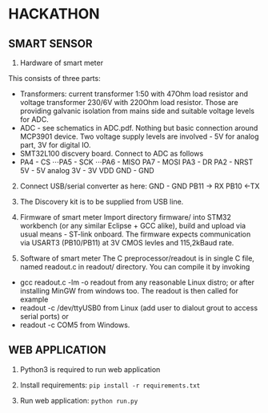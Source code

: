 # HACKATHON

## SMART SENSOR

1. Hardware of smart meter

This consists of three parts:
* Transformers: current transformer 1:50 with 47Ohm load resistor and voltage transformer 230/6V with 220Ohm load resistor. Those are providing galvanic isolation from mains side and suitable voltage levels for ADC.
* ADC - see schematics in ADC.pdf. Nothing but basic connection around MCP3901 device. Two voltage supply levels are involved - 5V for analog part, 3V for digital IO.
* SMT32L100 discvery board. Connect to ADC as follows
* PA4 - CS
⋅⋅⋅PA5 - SCK
⋅⋅⋅PA6 - MISO
PA7 - MOSI
PA3 - DR
PA2 - NRST
5V -  5V analog
3V - 3V VDD
GND - GND

2. Connect USB/serial converter as here:
     GND - GND
     PB11 -> RX
     PB10 <-TX
     
3. The Discovery kit is to be supplied from USB line. 

4. Firmware of smart meter
Import directory firmware/ into STM32 workbench (or any similar Eclipse + GCC alike), build and upload via usual means - ST-link onboard. The firmware expects communication via USART3 (PB10/PB11) at 3V CMOS levles and 115,2kBaud rate.

5. Software of smart meter
The C preprocessor/readout is in single C file, named readout.c in readout/ directory. You can compile it by invoking
* gcc readout.c -lm -o readout
from any reasonable Linux distro; or after installing MinGW from windows too. The readout is then called for example
* readout -c /dev/ttyUSB0
from Linux (add user to dialout grout to access serial ports) or
* readout -c COM5 
from Windows.

## WEB APPLICATION

1. Python3 is required to run web application

2. Install requirements: `pip install -r requirements.txt`

3. Run web application: `python run.py`
